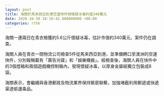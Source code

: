 ```yaml
---
layout: post
title: 海關於馬來西亞到港空運快件檢懷疑冰毒約值340萬元
date: 2020-10-30 18:10:42.000000000 +08:00
categories: rthk
---
```


海關一連兩日在青衣檢獲約5.6公斤懷疑冰毒，估計市值約340萬元，案件仍在調查。

海關人員在青衣一間物流公司檢查5件從馬來西亞到港，並準備轉口至澳洲的空運快件，分別報稱載有「廣告光碟」和「娛樂機器」。經檢查後，海關人員在快件中的3個燈箱和兩個遊戲機控制箱內，發現懷疑冰毒，以厚身金屬紙獨立包裝成8袋。

海關表示，會繼續與香港郵政及物流業界保持緊密聯繫，加強堵截利用郵遞或快遞渠道偷運毒品。
